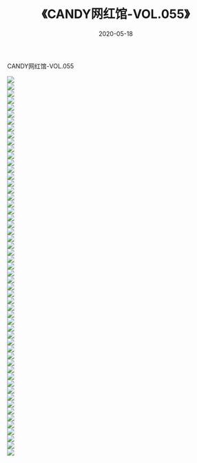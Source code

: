﻿---
layout: post
title:  《CANDY网红馆-VOL.055》
date:   2020-05-18
img: http://img.660000.xyz/Sharelink/网络美图/2020/CANDY网红馆-VOL.055/000.jpg
categories: [美女, 清纯, 唯美]
---

CANDY网红馆-VOL.055

  ![](http://img.660000.xyz/Sharelink/网络美图/2020/CANDY网红馆-VOL.055/001.jpg) <br> ![](http://img.660000.xyz/Sharelink/网络美图/2020/CANDY网红馆-VOL.055/002.jpg) <br> ![](http://img.660000.xyz/Sharelink/网络美图/2020/CANDY网红馆-VOL.055/003.jpg) <br> ![](http://img.660000.xyz/Sharelink/网络美图/2020/CANDY网红馆-VOL.055/004.jpg) <br> ![](http://img.660000.xyz/Sharelink/网络美图/2020/CANDY网红馆-VOL.055/005.jpg) <br> ![](http://img.660000.xyz/Sharelink/网络美图/2020/CANDY网红馆-VOL.055/006.jpg) <br> ![](http://img.660000.xyz/Sharelink/网络美图/2020/CANDY网红馆-VOL.055/007.jpg) <br> ![](http://img.660000.xyz/Sharelink/网络美图/2020/CANDY网红馆-VOL.055/008.jpg) <br> ![](http://img.660000.xyz/Sharelink/网络美图/2020/CANDY网红馆-VOL.055/009.jpg) <br> ![](http://img.660000.xyz/Sharelink/网络美图/2020/CANDY网红馆-VOL.055/010.jpg) <br> ![](http://img.660000.xyz/Sharelink/网络美图/2020/CANDY网红馆-VOL.055/011.jpg) <br> ![](http://img.660000.xyz/Sharelink/网络美图/2020/CANDY网红馆-VOL.055/012.jpg) <br> ![](http://img.660000.xyz/Sharelink/网络美图/2020/CANDY网红馆-VOL.055/013.jpg) <br> ![](http://img.660000.xyz/Sharelink/网络美图/2020/CANDY网红馆-VOL.055/014.jpg) <br> ![](http://img.660000.xyz/Sharelink/网络美图/2020/CANDY网红馆-VOL.055/015.jpg) <br> ![](http://img.660000.xyz/Sharelink/网络美图/2020/CANDY网红馆-VOL.055/016.jpg) <br> ![](http://img.660000.xyz/Sharelink/网络美图/2020/CANDY网红馆-VOL.055/017.jpg) <br> ![](http://img.660000.xyz/Sharelink/网络美图/2020/CANDY网红馆-VOL.055/018.jpg) <br> ![](http://img.660000.xyz/Sharelink/网络美图/2020/CANDY网红馆-VOL.055/019.jpg) <br> ![](http://img.660000.xyz/Sharelink/网络美图/2020/CANDY网红馆-VOL.055/020.jpg) <br> ![](http://img.660000.xyz/Sharelink/网络美图/2020/CANDY网红馆-VOL.055/021.jpg) <br> ![](http://img.660000.xyz/Sharelink/网络美图/2020/CANDY网红馆-VOL.055/022.jpg) <br> ![](http://img.660000.xyz/Sharelink/网络美图/2020/CANDY网红馆-VOL.055/023.jpg) <br> ![](http://img.660000.xyz/Sharelink/网络美图/2020/CANDY网红馆-VOL.055/024.jpg) <br> ![](http://img.660000.xyz/Sharelink/网络美图/2020/CANDY网红馆-VOL.055/025.jpg) <br> ![](http://img.660000.xyz/Sharelink/网络美图/2020/CANDY网红馆-VOL.055/026.jpg) <br> ![](http://img.660000.xyz/Sharelink/网络美图/2020/CANDY网红馆-VOL.055/027.jpg) <br> ![](http://img.660000.xyz/Sharelink/网络美图/2020/CANDY网红馆-VOL.055/028.jpg) <br> ![](http://img.660000.xyz/Sharelink/网络美图/2020/CANDY网红馆-VOL.055/029.jpg) <br> ![](http://img.660000.xyz/Sharelink/网络美图/2020/CANDY网红馆-VOL.055/030.jpg) <br> ![](http://img.660000.xyz/Sharelink/网络美图/2020/CANDY网红馆-VOL.055/031.jpg) <br> ![](http://img.660000.xyz/Sharelink/网络美图/2020/CANDY网红馆-VOL.055/032.jpg) <br> ![](http://img.660000.xyz/Sharelink/网络美图/2020/CANDY网红馆-VOL.055/033.jpg) <br> ![](http://img.660000.xyz/Sharelink/网络美图/2020/CANDY网红馆-VOL.055/034.jpg) <br> ![](http://img.660000.xyz/Sharelink/网络美图/2020/CANDY网红馆-VOL.055/035.jpg) <br> ![](http://img.660000.xyz/Sharelink/网络美图/2020/CANDY网红馆-VOL.055/036.jpg) <br> ![](http://img.660000.xyz/Sharelink/网络美图/2020/CANDY网红馆-VOL.055/037.jpg) <br> ![](http://img.660000.xyz/Sharelink/网络美图/2020/CANDY网红馆-VOL.055/038.jpg) <br> ![](http://img.660000.xyz/Sharelink/网络美图/2020/CANDY网红馆-VOL.055/039.jpg) <br> ![](http://img.660000.xyz/Sharelink/网络美图/2020/CANDY网红馆-VOL.055/040.jpg) <br> ![](http://img.660000.xyz/Sharelink/网络美图/2020/CANDY网红馆-VOL.055/041.jpg) <br> ![](http://img.660000.xyz/Sharelink/网络美图/2020/CANDY网红馆-VOL.055/042.jpg) <br> ![](http://img.660000.xyz/Sharelink/网络美图/2020/CANDY网红馆-VOL.055/043.jpg) <br> ![](http://img.660000.xyz/Sharelink/网络美图/2020/CANDY网红馆-VOL.055/044.jpg) <br> ![](http://img.660000.xyz/Sharelink/网络美图/2020/CANDY网红馆-VOL.055/045.jpg) <br> ![](http://img.660000.xyz/Sharelink/网络美图/2020/CANDY网红馆-VOL.055/046.jpg) <br> ![](http://img.660000.xyz/Sharelink/网络美图/2020/CANDY网红馆-VOL.055/047.jpg) <br> ![](http://img.660000.xyz/Sharelink/网络美图/2020/CANDY网红馆-VOL.055/048.jpg) <br> ![](http://img.660000.xyz/Sharelink/网络美图/2020/CANDY网红馆-VOL.055/049.jpg) <br> ![](http://img.660000.xyz/Sharelink/网络美图/2020/CANDY网红馆-VOL.055/050.jpg) <br> ![](http://img.660000.xyz/Sharelink/网络美图/2020/CANDY网红馆-VOL.055/051.jpg) <br> ![](http://img.660000.xyz/Sharelink/网络美图/2020/CANDY网红馆-VOL.055/052.jpg) <br> ![](http://img.660000.xyz/Sharelink/网络美图/2020/CANDY网红馆-VOL.055/053.jpg) <br> ![](http://img.660000.xyz/Sharelink/网络美图/2020/CANDY网红馆-VOL.055/054.jpg) <br> ![](http://img.660000.xyz/Sharelink/网络美图/2020/CANDY网红馆-VOL.055/055.jpg) <br>
